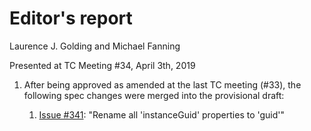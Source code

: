 # Editor's report

Laurence J. Golding and Michael Fanning

Presented at TC Meeting #34, April 3th, 2019

1. After being approved as amended at the last TC meeting (#33), the following spec changes were merged into the provisional draft:

    1. [Issue #341](https://github.com/oasis-tcs/sarif-spec/issues/341): "Rename all 'instanceGuid' properties to 'guid'"
